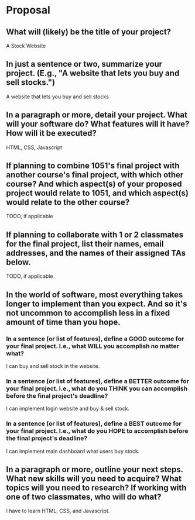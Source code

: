 # Proposal

## What will (likely) be the title of your project?

A Stock Website

## In just a sentence or two, summarize your project. (E.g., "A website that lets you buy and sell stocks.")

A website that lets you buy and sell stocks

## In a paragraph or more, detail your project. What will your software do? What features will it have? How will it be executed?

HTML, CSS, Javascript

## If planning to combine 1051's final project with another course's final project, with which other course? And which aspect(s) of your proposed project would relate to 1051, and which aspect(s) would relate to the other course?

TODO, if applicable

## If planning to collaborate with 1 or 2 classmates for the final project, list their names, email addresses, and the names of their assigned TAs below.

TODO, if applicable

## In the world of software, most everything takes longer to implement than you expect. And so it's not uncommon to accomplish less in a fixed amount of time than you hope.

### In a sentence (or list of features), define a GOOD outcome for your final project. I.e., what WILL you accomplish no matter what?

I can buy and sell stock in the website.

### In a sentence (or list of features), define a BETTER outcome for your final project. I.e., what do you THINK you can accomplish before the final project's deadline?

I can implement login website and buy & sell stock.

### In a sentence (or list of features), define a BEST outcome for your final project. I.e., what do you HOPE to accomplish before the final project's deadline?

I can implement main dashboard what users buy stock.

## In a paragraph or more, outline your next steps. What new skills will you need to acquire? What topics will you need to research? If working with one of two classmates, who will do what?

I have to learn HTML, CSS, and Javascript.
